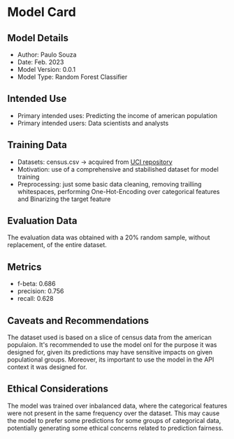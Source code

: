 # Model Card


## Model Details

- Author: Paulo Souza
- Date: Feb. 2023
- Model Version: 0.0.1
- Model Type: Random Forest Classifier

## Intended Use

- Primary intended uses: Predicting the income of american population
- Primary intended users: Data scientists and analysts

## Training Data

- Datasets: census.csv -> acquired from [UCI repository](https://archive.ics.uci.edu/ml/datasets/census+income)
- Motivation: use of a comprehensive and stabilished dataset for model training
- Preprocessing: just some basic data cleaning, removing trailling whitespaces, performing One-Hot-Encoding over categorical features and Binarizing the target feature

## Evaluation Data

The evaluation data was obtained with a 20% random sample, without replacement, of the entire dataset.

## Metrics

- f-beta: 0.686
- precision: 0.756
- recall: 0.628

## Caveats and Recommendations

The dataset used is based on a slice of census data from the american populaion. It's recommended to use the model onl for the purpose it was designed for, given its predictions may have sensitive impacts on given populational groups. Moreover, its important to use the model in the API context it was designed for.

## Ethical Considerations

The model was trained over inbalanced data, where the categorical features were not present in the same frequency over the dataset. This may cause the model to prefer some predictions for some groups of categorical data, potentially generating some ethical concerns related to prediction fairness.